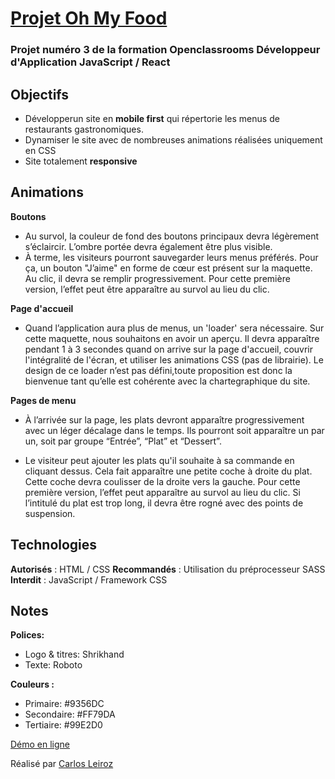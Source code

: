 # [Projet Oh My Food](https://karlito14.github.io/projet3OhMyFood/)

### Projet numéro 3 de la formation Openclassrooms Développeur d'Application **JavaScript / React** 

## Objectifs

* Développerun site en **mobile first**  qui répertorie les menus de restaurants gastronomiques.
* Dynamiser le site avec de nombreuses animations réalisées uniquement en CSS
* Site totalement **responsive**

## Animations

**Boutons**
* Au survol, la couleur de fond des boutons principaux devra légèrement s’éclaircir. L’ombre portée devra également être plus visible.
* À terme, les visiteurs pourront sauvegarder leurs menus préférés. Pour ça, un bouton "J’aime" en forme de cœur est présent sur la maquette. Au clic, il devra se remplir progressivement. Pour cette première version, l’effet peut être apparaître au survol au lieu du clic.

**Page d'accueil**
* Quand l’application aura plus de menus, un 'loader' sera nécessaire. Sur cette maquette, nous souhaitons en avoir un aperçu. Il devra apparaître pendant 1 à 3 secondes quand on arrive sur la page d'accueil, couvrir l'intégralité de l'écran, et utiliser les animations CSS (pas de librairie). Le design de ce loader n’est pas défini,toute proposition est donc la bienvenue tant qu’elle est cohérente avec la chartegraphique du site.

**Pages de menu**
* À l’arrivée sur la page, les plats devront apparaître progressivement avec un léger décalage dans le temps. Ils pourront soit apparaître un par un, soit par groupe “Entrée”, “Plat” et “Dessert”.

* Le visiteur peut ajouter les plats qu'il souhaite à sa commande en cliquant dessus. Cela fait apparaître une petite coche à droite du plat. Cette coche devra coulisser de la droite vers la gauche. Pour cette première version, l’effet peut apparaître au survol au lieu du clic. Si l’intitulé du plat est trop long, il devra être rogné avec des points de suspension.

## Technologies

**Autorisés** : HTML / CSS
**Recommandés** : Utilisation du préprocesseur SASS
**Interdit** : JavaScript / Framework CSS

## Notes

**Polices:**
* Logo & titres: Shrikhand
* Texte: Roboto

**Couleurs :**
* Primaire: #9356DC
* Secondaire: #FF79DA
* Tertiaire: #99E2D0

[Démo en ligne](https://karlito14.github.io/projet3OhMyFood/)

Réalisé par [Carlos Leiroz](https://www.linkedin.com/in/carlos-leiroz/)